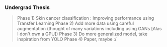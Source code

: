 ### Undergrad Thesis

> Phase 1) Skin cancer classification : Improving performance using Transfer Learning
> Phase 2) Add more data using careful augmentation (thought of many variations including using GANs [Alas I don't own a GPU])
> Phase 3) Do more generalized model, take inspiration from YOLO
> Phase 4) Paper, maybe :/